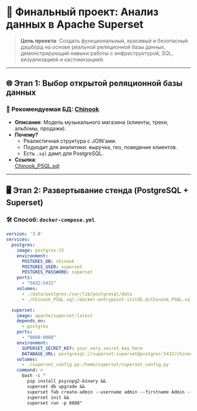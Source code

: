 # 🚀 Финальный проект: Анализ данных в Apache Superset

> **Цель проекта**: Создать функциональный, красивый и безопасный дашборд на основе реальной реляционной базы данных, демонстрирующий навыки работы с инфраструктурой, SQL, визуализацией и кастомизацией.

---

## 🌐 Этап 1: Выбор открытой реляционной базы данных

### 🔹 Рекомендуемая БД: [Chinook](https://github.com/lerocha/chinook-database)
- **Описание**: Модель музыкального магазина (клиенты, треки, альбомы, продажи).
- **Почему?**
  - Реалистичная структура с JOIN’ами.
  - Подходит для аналитики: выручка, гео, поведение клиентов.
  - Есть `.sql` дамп для PostgreSQL.
- **Ссылка**:  
  [Chinook_PSQL.sql](https://github.com/lerocha/chinook-database/blob/master/ChinookDatabase/DataSources/Chinook_PSQL.sql)

---

## 🖥️ Этап 2: Развертывание стенда (PostgreSQL + Superset)

### 🛠 Способ: `docker-compose.yml`

```yaml
version: '3.8'
services:
  postgres:
    image: postgres:15
    environment:
      POSTGRES_DB: chinook
      POSTGRES_USER: superset
      POSTGRES_PASSWORD: superset
    ports:
      - "5432:5432"
    volumes:
      - ./data/postgres:/var/lib/postgresql/data
      - ./Chinook_PSQL.sql:/docker-entrypoint-initdb.d/Chinook_PSQL.sql

  superset:
    image: apache/superset:latest
    depends_on:
      - postgres
    ports:
      - "8088:8088"
    environment:
      SUPERSET_SECRET_KEY: your_very_secret_key_here
      DATABASE_URL: postgresql://superset:superset@postgres:5432/chinook
    volumes:
      - ./superset_config.py:/home/superset/superset_config.py
    command: >
      bash -c "
        pip install psycopg2-binary &&
        superset db upgrade &&
        superset fab create-admin --username admin --firstname Admin --lastname User --email admin@superset.com --password admin &&
        superset init &&
        superset run -p 8088"